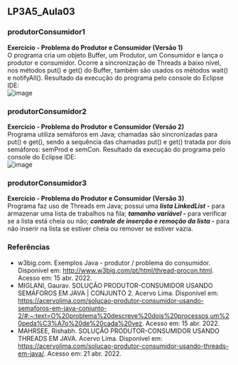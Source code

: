 ## LP3A5_Aula03
### produtorConsumidor1
**Exercício - Problema do Produtor e Consumidor (Versão 1)**   
O programa cria um objeto Buffer, um Produtor, um Consumidor e lança o produtor e consumidor. Ocorre a sincronização de Threads a baixo nível, nos métodos put() e get() do Buffer, também são usados os métodos wait() e notifyAll(). Resultado da execução do programa pelo console do Eclipse IDE:  
![image](https://user-images.githubusercontent.com/70042571/164563705-e077d27b-6b0a-4f33-8d94-200b074db66b.png)

### produtorConsumidor2
**Exercício - Problema do Produtor e Consumidor (Versão 2)**  
Programa utiliza semáforos em Java; chamadas são sincronizadas para put() e get(), sendo a sequência das chamadas put() e get() tratada por dois semáforos: semProd e semCon. Resultado da execução do programa pelo console do Eclipse IDE:  
![image](https://user-images.githubusercontent.com/70042571/164586855-922fdce4-3f45-408a-b2a5-08fa833be68a.png)

### produtorConsumidor3
**Exercício - Problema do Produtor e Consumidor (Versão 3)**  
Programa faz uso de Threads em Java; possui uma ***lista LinkedList -*** para armazenar uma lista de trabalhos na fila; ***tamanho variável -*** para verificar se a lista está cheia ou não; ***controle de inserção e remoção da lista -*** para não inserir na lista se estiver cheia ou remover se estiver vazia.
    


  
### Referências
  
* w3big.com. Exemplos Java - produtor / problema do consumidor. Disponível em: <http://www.w3big.com/pt/html/thread-procon.html>. Acesso em: 15 abr. 2022.  
* MIGLANI, Gaurav. SOLUÇÃO PRODUTOR-CONSUMIDOR USANDO SEMÁFOROS EM JAVA | CONJUNTO 2. Acervo Lima. Disponível em: <https://acervolima.com/solucao-produtor-consumidor-usando-semaforos-em-java-conjunto-2/#:~:text=O%20problema%20descreve%20dois%20processos,um%20peda%C3%A7o%20de%20cada%20vez>. Acesso em: 15 abr. 2022.
* MAHRSEE, Rishabh. SOLUÇÃO PRODUTOR-CONSUMIDOR USANDO THREADS EM JAVA. Acervo Lima. Disponível em: <https://acervolima.com/solucao-produtor-consumidor-usando-threads-em-java/>. Acesso em: 21 abr. 2022.
